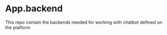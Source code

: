 # App.backend
This repo contain the backends needed for working with chatbot defined on the platform
